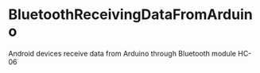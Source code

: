 # BluetoothReceivingDataFromArduino
Android devices receive data from Arduino through Bluetooth module HC-06 
